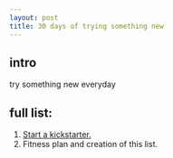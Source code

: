 ```yaml
---
layout: post
title: 30 days of trying something new
---
```


## intro

try something new everyday

## full list:

1. [Start a kickstarter.](https://www.kickstarter.com/projects/jacobjimenez/grano-this-is-cereal)
2. Fitness plan and creation of this list.
